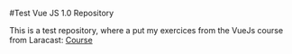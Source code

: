#Test Vue JS  1.0 Repository 


This is a test repository, where a put my exercices from the VueJs course from Laracast: [Course](https://laracasts.com/series/learning-vue-step-by-step)